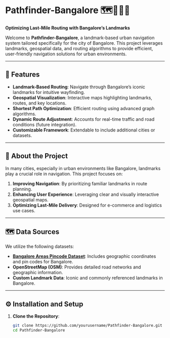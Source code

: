 # Pathfinder-Bangalore 🗺️🚶‍♂️🌆

**Optimizing Last-Mile Routing with Bangalore’s Landmarks**

Welcome to **Pathfinder-Bangalore**, a landmark-based urban navigation system tailored specifically for the city of Bangalore. This project leverages landmarks, geospatial data, and routing algorithms to provide efficient, user-friendly navigation solutions for urban environments.

---

## 🌟 **Features**
- **Landmark-Based Routing**: Navigate through Bangalore’s iconic landmarks for intuitive wayfinding.
- **Geospatial Visualization**: Interactive maps highlighting landmarks, routes, and key locations.
- **Shortest Path Optimization**: Efficient routing using advanced graph algorithms.
- **Dynamic Route Adjustment**: Accounts for real-time traffic and road conditions (future integration).
- **Customizable Framework**: Extendable to include additional cities or datasets.

---

## 📍 **About the Project**
In many cities, especially in urban environments like Bangalore, landmarks play a crucial role in navigation. This project focuses on:
1. **Improving Navigation**: By prioritizing familiar landmarks in route planning.
2. **Enhancing User Experience**: Leveraging clear and visually interactive geospatial maps.
3. **Optimizing Last-Mile Delivery**: Designed for e-commerce and logistics use cases.

---

## 🗺️ **Data Sources**
We utilize the following datasets:
- **[Bangalore Areas Pincode Dataset](https://www.kaggle.com/datasets/hegdetapan/bangaloreareaspincodewithlatitudelongitude)**: Includes geographic coordinates and pin codes for Bangalore.
- **OpenStreetMap (OSM)**: Provides detailed road networks and geographic information.
- **Custom Landmark Data**: Iconic and commonly referenced landmarks in Bangalore.

---

## ⚙️ **Installation and Setup**
1. **Clone the Repository**:
   ```bash
   git clone https://github.com/yourusername/Pathfinder-Bangalore.git
   cd Pathfinder-Bangalore
